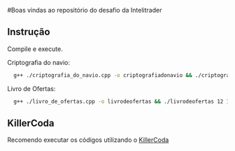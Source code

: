 #Boas vindas ao repositório do desafio da Intelitrader
## Instrução

Compile e execute.

Criptografia do navio:

```bash
  g++ ./criptografia_do_navio.cpp -o criptografiadonavio && ./criptografiadonavio 10010110 11110111 01010110 00000001 00010111 00100110 01010111 00000001 00010111 01110110 01010111 00110110 11110111 11010111 01010111 00000011
```

Livro de Ofertas:

```bash
  g++ ./livro_de_ofertas.cpp -o livrodeofertas && ./livrodeofertas 12 1,0,15.4,50 2,0,15.5,50 2,2,0,0 2,0,15.4,10 3,0,15.9,30 3,1,0,20 4,0,16.50,200 5,0,17.00,100 5,0,16.59,20 6,2,0,0 1,2,0,0 2,1,15.6,0
```

## KillerCoda

Recomendo executar os códigos utilizando o [KillerCoda](https://killercoda.com/playgrounds/scenario/ubuntu)
